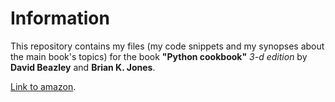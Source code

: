 # Information
This repository contains my files (my code snippets and my synopses about the main book's topics) for the book **"Python cookbook"** *3-d edition* by **David Beazley** and **Brian K. Jones**.

[Link to amazon](http://www.amazon.com/Python-Cookbook-Third-David-Beazley/dp/1449340377).

